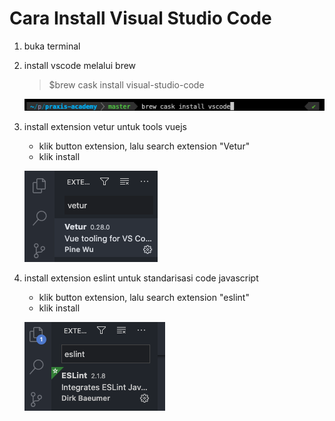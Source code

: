 # Cara Install Visual Studio Code


1. buka terminal

2. install vscode melalui brew
    >$brew cask install visual-studio-code
    
    ![ss brew](./img/img1.png)

3. install extension vetur untuk tools vuejs
    * klik button extension, lalu search extension "Vetur"
    * klik install

    ![ss vetur](./img/img2.png)

4. install extension eslint untuk standarisasi code javascript
    * klik button extension, lalu search extension "eslint"
    * klik install

    ![ss eslint](./img/img3.png)